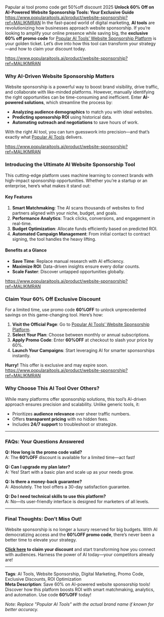 Papular ai tool promo code get 50%off discount 2025
**Unlock 60% Off on AI-Powered Website Sponsorship Tools: Your Exclusive Guide**  
https://www.popularaitools.ai/product/website-sponsorship?ref=MALIKIMRAN
In the fast-paced world of digital marketing, **AI tools** are revolutionizing how businesses approach website sponsorship. If you’re looking to amplify your online presence while saving big, the **exclusive 60% off promo code** for [Popular AI Tools’ Website Sponsorship Platform](https://www.popularaitools.ai/product/website-sponsorship?ref=MALIKIMRAN) is your golden ticket. Let’s dive into how this tool can transform your strategy—and how to claim your discount today.  

https://www.popularaitools.ai/product/website-sponsorship?ref=MALIKIMRAN

### **Why AI-Driven Website Sponsorship Matters**  
Website sponsorship is a powerful way to boost brand visibility, drive traffic, and collaborate with like-minded platforms. However, manually identifying the right opportunities can be time-consuming and inefficient. Enter **AI-powered solutions**, which streamline the process by:  
- **Analyzing audience demographics** to match you with ideal websites.  
- **Predicting sponsorship ROI** using historical data.  
- **Automating outreach and negotiations** to save hours of work.  

With the right AI tool, you can turn guesswork into precision—and that’s exactly what [Popular AI Tools](https://www.popularaitools.ai/product/website-sponsorship?ref=MALIKIMRAN) delivers.  

https://www.popularaitools.ai/product/website-sponsorship?ref=MALIKIMRAN

### **Introducing the Ultimate AI Website Sponsorship Tool**  
This cutting-edge platform uses machine learning to connect brands with high-impact sponsorship opportunities. Whether you’re a startup or an enterprise, here’s what makes it stand out:  

#### **Key Features**  
1. **Smart Matchmaking**: The AI scans thousands of websites to find partners aligned with your niche, budget, and goals.  
2. **Performance Analytics**: Track clicks, conversions, and engagement in real-time.  
3. **Budget Optimization**: Allocate funds efficiently based on predicted ROI.  
4. **Automated Campaign Management**: From initial contact to contract signing, the tool handles the heavy lifting.  

#### **Benefits at a Glance**  
- **Save Time**: Replace manual research with AI efficiency.  
- **Maximize ROI**: Data-driven insights ensure every dollar counts.  
- **Scale Faster**: Discover untapped opportunities globally.  

https://www.popularaitools.ai/product/website-sponsorship?ref=MALIKIMRAN

### **Claim Your 60% Off Exclusive Discount**  
For a limited time, use promo code **60%OFF** to unlock unprecedented savings on this game-changing tool. Here’s how:  

1. **Visit the Official Page**: Go to [Popular AI Tools’ Website Sponsorship Platform](https://www.popularaitools.ai/product/website-sponsorship?ref=MALIKIMRAN).  
2. **Select Your Plan**: Choose between monthly or annual subscriptions.  
3. **Apply Promo Code**: Enter **60%OFF** at checkout to slash your price by 60%.  
4. **Launch Your Campaigns**: Start leveraging AI for smarter sponsorships instantly.  

**Hurry!** This offer is exclusive and may expire soon.  
https://www.popularaitools.ai/product/website-sponsorship?ref=MALIKIMRAN

### **Why Choose This AI Tool Over Others?**  
While many platforms offer sponsorship solutions, this tool’s AI-driven approach ensures precision and scalability. Unlike generic tools, it:  
- Prioritizes **audience relevance** over sheer traffic numbers.  
- Offers **transparent pricing** with no hidden fees.  
- Includes **24/7 support** to troubleshoot or strategize.  

---

### **FAQs: Your Questions Answered**  
**Q: How long is the promo code valid?**  
A: The **60%OFF** discount is available for a limited time—act fast!  

**Q: Can I upgrade my plan later?**  
A: Yes! Start with a basic plan and scale up as your needs grow.  

**Q: Is there a money-back guarantee?**  
A: Absolutely. The tool offers a 30-day satisfaction guarantee.  

**Q: Do I need technical skills to use this platform?**  
A: No—its user-friendly interface is designed for marketers of all levels.  

---

### **Final Thoughts: Don’t Miss Out!**  
Website sponsorship is no longer a luxury reserved for big budgets. With AI democratizing access and the **60%OFF promo code**, there’s never been a better time to elevate your strategy.  

**[Click here](https://www.popularaitools.ai/product/website-sponsorship?ref=MALIKIMRAN) to claim your discount** and start transforming how you connect with audiences. Harness the power of AI today—your competitors already are!  

---

**Tags**: AI Tools, Website Sponsorship, Digital Marketing, Promo Code, Exclusive Discounts, ROI Optimization  
**Meta Description**: Save 60% on AI-powered website sponsorship tools! Discover how this platform boosts ROI with smart matchmaking, analytics, and automation. Use code **60%OFF** today!  

*Note: Replace "Popular AI Tools" with the actual brand name if known for better accuracy.*

